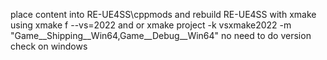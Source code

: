 place content into RE-UE4SS\cppmods  and rebuild RE-UE4SS with xmake using xmake f --vs=2022 and or xmake project -k vsxmake2022 -m "Game__Shipping__Win64,Game__Debug__Win64"  no need to do version check on windows
